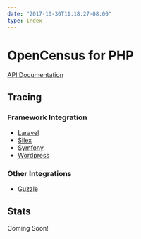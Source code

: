 ```yaml
---
date: "2017-10-30T11:18:27-08:00"
type: index
---
```


# OpenCensus for PHP

[API Documentation][api-docs]

## Tracing

### Framework Integration

* [Laravel](integrating-laravel)
* [Silex](integrating-silex)
* [Symfony](integrating-symfony)
* [Wordpress](integrating-wordpress)

### Other Integrations

* [Guzzle](integrating-guzzle)

## Stats

Coming Soon!

[api-docs]: api/
